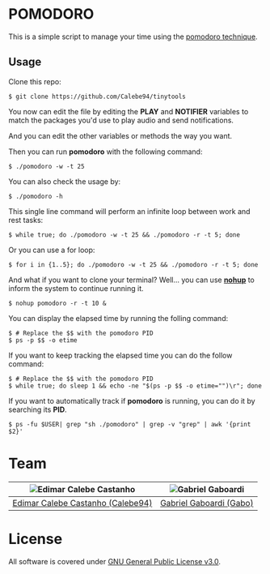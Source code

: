 # POMODORO

This is a simple script to manage your time using the [pomodoro technique](https://en.wikipedia.org/wiki/Pomodoro_Technique).

## Usage

Clone this repo:

```
$ git clone https://github.com/Calebe94/tinytools
```

You now can edit the file by editing the **PLAY** and **NOTIFIER** variables to match the packages you'd use to play audio and send notifications.

And you can edit the other variables or methods the way you want.

Then you can run **pomodoro** with the following command:

```
$ ./pomodoro -w -t 25
```

You can also check the usage by:

```
$ ./pomodoro -h
```

This single line command will perform an infinite loop between work and rest tasks:

```
$ while true; do ./pomodoro -w -t 25 && ./pomodoro -r -t 5; done
```

Or you can use a for loop:

```
$ for i in {1..5}; do ./pomodoro -w -t 25 && ./pomodoro -r -t 5; done
```

And what if you want to clone your terminal? Well... you can use [**nohup**](https://www.computerhope.com/unix/unohup.htm) to inform the system to continue running it.

```
$ nohup pomodoro -r -t 10 &
```

You can display the elapsed time by running the folling command:

```
$ # Replace the $$ with the pomodoro PID
$ ps -p $$ -o etime
```

If you want to keep tracking the elapsed time you can do the follow command:

```
$ # Replace the $$ with the pomodoro PID
$ while true; do sleep 1 && echo -ne "$(ps -p $$ -o etime="")\r"; done
```

If you want to automatically track if **pomodoro** is running, you can do it by searching its **PID**.

```
$ ps -fu $USER| grep "sh ./pomodoro" | grep -v "grep" | awk '{print $2}'
```

# Team

| <img src="https://github.com/Calebe94.png?size=200" alt="Edimar Calebe Castanho"> | <img src="https://github.com/gbgabo.png?size=200" alt="Gabriel Gaboardi"> | 
|:---------------------------------------------------------------------------------:|:-------------------------------------------------------------------------:|
| [Edimar Calebe Castanho (Calebe94)](https://github.com/Calebe94)                  | [Gabriel Gaboardi (Gabo)](https://github.com/gbgabo)                      |

# License

All software is covered under [GNU General Public License v3.0](https://www.gnu.org/licenses/gpl-3.0.en.html).
